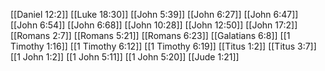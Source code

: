 [[Daniel 12:2]]
[[Luke 18:30]]
[[John 5:39]]
[[John 6:27]]
[[John 6:47]]
[[John 6:54]]
[[John 6:68]]
[[John 10:28]]
[[John 12:50]]
[[John 17:2]]
[[Romans 2:7]]
[[Romans 5:21]]
[[Romans 6:23]]
[[Galatians 6:8]]
[[1 Timothy 1:16]]
[[1 Timothy 6:12]]
[[1 Timothy 6:19]]
[[Titus 1:2]]
[[Titus 3:7]]
[[1 John 1:2]]
[[1 John 5:11]]
[[1 John 5:20]]
[[Jude 1:21]]
